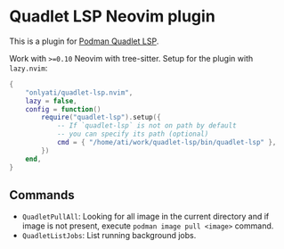 # Quadlet LSP Neovim plugin

This is a plugin for
[Podman Quadlet LSP](https://github.com/onlyati/quadlet-lsp/).

Work with `>=0.10` Neovim with tree-sitter. Setup for the plugin with
`lazy.nvim`:

```lua
{
    "onlyati/quadlet-lsp.nvim",
    lazy = false,
    config = function()
        require("quadlet-lsp").setup({
            -- If `quadlet-lsp` is not on path by default
            -- you can specify its path (optional)
            cmd = { "/home/ati/work/quadlet-lsp/bin/quadlet-lsp" },
        })
    end,
}
```

## Commands

- `QuadletPullAll`: Looking for all image in the current directory and if image
  is not present, execute `podman image pull <image>` command.
- `QuadletListJobs`: List running background jobs.
